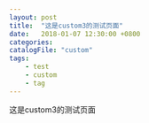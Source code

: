 ```yaml
---
layout: post
title:  "这是custom3的测试页面"
date:   2018-01-07 12:30:00 +0800
categories: 
catalogFile: "custom"
tags: 
    - test
    - custom
    - tag
---
```



这是custom3的测试页面
